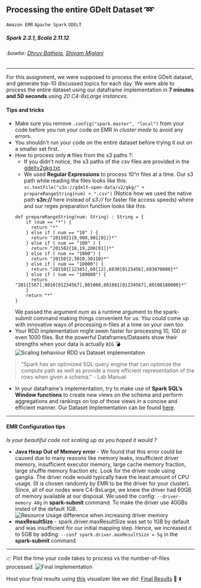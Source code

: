 ## Processing the entire GDelt Dataset :loop:
`Amazon EMR` `Apache Spark` `GDELT`
##### Spark 2.3.1, Scala 2.11.12

###### :bowtie: [Dhruv Batheja](https://github.com/live-wire), [Shivam Miglani](https://github.com/Shivam-Miglani)

---

For this assignment, we were supposed to process the entire GDelt dataset, and generate top-10 discussed
topics for each day. We were able to process the entire dataset using our dataframe implementation in **7 minutes and 50 seconds** using _20 C4-8xLarge instances_.

#### Tips and tricks 
- Make sure you remove `.config("spark.master", "local")` from your code before you run your code on EMR in _cluster mode_ to avoid any errors.
- You shouldn't run your code on the entire dataset before trying it out on a smaller set first.
- How to process only **n** files from the s3 paths ?:
	- If you didn't notice, the s3 paths of the _csv_ files are provided in the [gdeltv2gkg.txt](https://github.com/Tclv/SBD-2018/blob/master/data/gdeltv2gkg.txt).
	- We used **Regular Expressions** to process _10^n_ files at a time. Our s3 path while reading the files looks like this: 
	`sc.textFile("s3n://gdelt-open-data/v2/gkg/" + prepareRangeString(num) + ".csv")`
	(Notice how we used the native path **s3n://** here instead of _s3://_ for faster file access speeds)
	where and our regex preparation function looks like this:
	```
	def prepareRangeString(num: String) : String = {
	    if (num == "*") {
	      return "*"
	    } else if ( num == "10" ) {
	      return "2015021{8,900,901[01]}*"
	    } else if ( num == "100" ) {
	      return "201502{18,19,200[01]}*"
	    } else if ( num == "1000") {
	      return "20150{2,3010,30110}*"
	    } else if ( num == "10000") {
	      return "20150{[12345],60[12],6030[0123456],603070000}*"
	    } else if ( num == "100000") {
	      return "201{[567],8010[01234567],801080,801081[01234567],80108180000}*"
	    }
	    return "*"
  	}
	```
	We passed the argument _num_ as a runtime argument to the spark-submit command making things convenient for us. You could come up with innovative ways of processing n-files at a time on your own too
-  Your RDD implementation might seem faster for processing 10, 100 or even 1000 files. But the powerful Dataframes/Datasets show their strengths when your data is actually `BIG` :bomb: 
![Scaling behaviour RDD vs Dataset implementation](https://live-wire.github.io/sbd/images/scaling.png)
> "Spark has an optimized SQL query engine that can optimize the compute
path as well as provide a more efficient representation of the rows when given a schema." - Lab Manual
- In your dataframe's implementation, try to make use of **Spark SQL’s Window functions** to create new views on the schema and
perform aggregations and rankings on top of those views in a concise and efficient manner. Our Dataset implementation can be found [here](https://github.com/live-wire/bigdata/blob/master/lab2/src/main/scala/gdelt.scala#L152).

---
#### EMR Configuration tips
_Is your beautiful code not scaling up as you hoped it would ?_
- **Java Heap Out of Memory error** - We found that this error could be caused due to many
reasons like memory leaks, insufficient driver memory, insufficient executor memory, large cache
memory fraction, large shuffle memory fraction etc. Look for the driver node using ganglia. The driver node would typically have the least amount of CPU usage. (It is chosen randomly by EMR to be the driver for your cluster). Since, all of our nodes were C4-8xLarge, we knew the driver had 60GB of memory available at our disposal. We used the config: 
`--driver-memory 40g` in **spark-submit** command. To make the driver use 40GBs insted of the default 1GB.
![Resource Usage difference when increasing driver memory](https://live-wire.github.io/sbd/images/driver.png)
- **maxResultSize** - spark.driver.maxResultSize was set to 1GB by default and was insufficient
for our initial mapping step. Hence, we increased it to 5GB by adding:
`--conf spark.driver.maxResultSize = 5g` in the **spark-submit** command.

---
:chart_with_upwards_trend:
Plot the time your code takes to process vs the number-of-files processed.
![Final implementation](https://live-wire.github.io/sbd/images/finalimpl.png)

Host your final results using [this](https://github.com/Tclv/SBD-2018/tree/master/visualizer/ass1_2) visualizer like we did: [Final Results](https://live-wire.github.io/sbd/visualizer.html) :microphone: :arrow_down:
